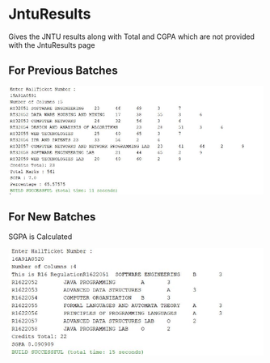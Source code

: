# JntuResults
Gives the JNTU results along with Total and CGPA which are not provided with the JntuResults page

## For Previous Batches
![Percentage Calculated with Total](https://raw.githubusercontent.com/KrishnaManohar1997/JntuResults/master/Marks1.JPG)

## For New Batches
SGPA is Calculated 


![Percentage Calculated with Total](https://raw.githubusercontent.com/KrishnaManohar1997/JntuResults/master/CGPAMarks.JPG)
